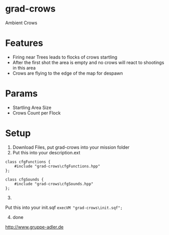 # grad-crows
Ambient Crows

# Features
* Firing near Trees leads to flocks of crows startling
* After the first shot the area is empty and no crows will react to shootings in this area
* Crows are flying to the edge of the map for despawn

# Params
* Startling Area Size
* Crows Count per Flock

# Setup

1) Download Files, put grad-crows into your mission folder
2) Put this into your description.ext
```
class cfgFunctions {
	#include "grad-crows\cfgFunctions.hpp"	
};

class cfgSounds {
	#include "grad-crows\cfgSounds.hpp"	
};
```
3)
Put this into your init.sqf
`execVM "grad-crows\init.sqf";`

4) done

http://www.gruppe-adler.de
